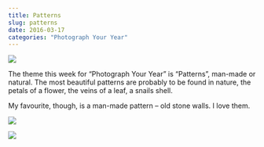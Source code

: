 ```yaml
---
title: Patterns
slug: patterns
date: 2016-03-17
categories: "Photograph Your Year"
---
```


<p><img src="http://res.cloudinary.com/dy6grlu8z/image/upload/v1558841942/vzuyyujlr4bgzz5ka7rx.jpg"/></p>
<p>The theme this week for “Photograph Your Year” is “Patterns”, man-made or natural. The most beautiful patterns are probably to be found in nature, the petals of a flower, the veins of a leaf, a snails shell.</p>
<p>My favourite, though, is a man-made pattern – old stone walls. I love them.</p>
<p><img src="http://res.cloudinary.com/dy6grlu8z/image/upload/v1558841943/ihfvhcmtcjz4ap3dceay.jpg"/></p>
<p><img src="http://res.cloudinary.com/dy6grlu8z/image/upload/v1558841944/ykdsleldclxzbhaggeq0.jpg"/></p>
<p> </p>







